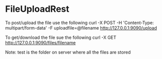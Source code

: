 # FileUploadRest

To post/upload the file use the following
curl -X POST -H 'Content-Type: multipart/form-data' -F uploadfile=@filename http://127.0.0.1:9090/upload


To get/download the file sue the following
curl -X GET  http://127.0.0.1:9090/files/filename

Note:
test is the folder on server where all the files are stored
